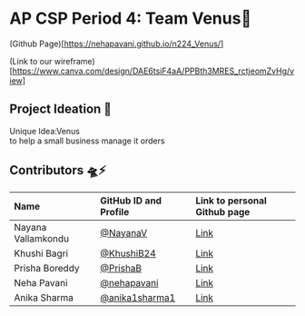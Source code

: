 # AP CSP Period 4: Team Venus🔭
(Github Page)[https://nehapavani.github.io/n224_Venus/]

(Link to our wireframe)[https://www.canva.com/design/DAE6tsiF4aA/PPBth3MRES_rctjeomZvHg/view] 


## Project Ideation 🚀
Unique Idea:Venus <br>
to help a small business manage it orders<br>

## Contributors 🛸⚡️
| Name | GitHub ID and Profile | Link to personal Github page |
|:-----|:----------------------|:-----------------------------|
| Nayana Vallamkondu | [@NayanaV](https://github.com/Nayanav)| [Link](https://nayanav.github.io/indiv.github.io/)|
| Khushi Bagri | [@KhushiB24](https://github.com/gigiguan)| [Link](https://khushib24.github.io/khushi12.github.io/)|
| Prisha Boreddy | [@PrishaB](https://github.com/PrishaB) | [Link](https://prishab.github.io/Individual_Repo2.0/)|
| Neha Pavani | [@nehapavani](https://github.com/nehapavani) | [Link](https://nehapavani.github.io/CSP-Tri-3/)|
| Anika Sharma | [@anika1sharma1](https://github.com/anika1sharma1) | [Link](https://anika1sharma1.github.io/AnikaIndi/)|
